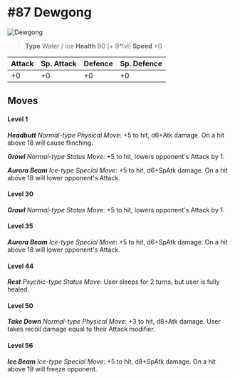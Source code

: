 # #87 Dewgong


![Dewgong](https://img.pokemondb.net/sprites/home/normal/1x/dewgong.png)

> **Type** Water / Ice
> **Health** 90 (+ 9\*lvl)
> **Speed** +0

| Attack | Sp. Attack | Defence | Sp. Defence |
| ------ | ---------- | ------- | ----------- |
| +0 | +0 | +0 | +0 |

## Moves
#### Level 1

***Headbutt** Normal-type Physical Move*: +5 to hit, d6+Atk damage. On a hit above 18 will cause flinching.

***Growl** Normal-type Status Move*: +5 to hit, lowers opponent's Attack by 1.

***Aurora Beam** Ice-type Special Move*: +5 to hit, d6+SpAtk damage. On a hit above 18 will lower opponent's Attack.
#### Level 30

***Growl** Normal-type Status Move*: +5 to hit, lowers opponent's Attack by 1.
#### Level 35

***Aurora Beam** Ice-type Special Move*: +5 to hit, d6+SpAtk damage. On a hit above 18 will lower opponent's Attack.
#### Level 44

***Rest** Psychic-type Status Move*: User sleeps for 2 turns, but user is fully healed.
#### Level 50

***Take Down** Normal-type Physical Move*: +3 to hit, d8+Atk damage. User takes recoil damage equal to their Attack modifier.
#### Level 56

***Ice Beam** Ice-type Special Move*: +5 to hit, d8+SpAtk damage. On a hit above 18 will freeze opponent.

